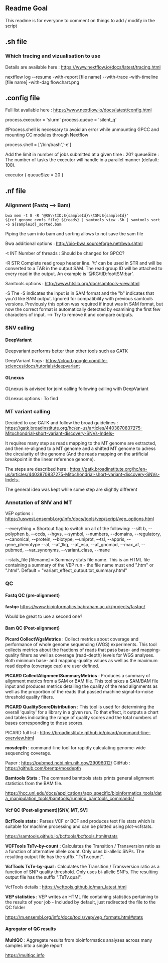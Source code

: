 
## Readme Goal

This readme is for everyone to comment on things to add / modify in the script


## .sh file

### Which tracing and vizualisation to use

Details are available here : https://www.nextflow.io/docs/latest/tracing.html

nextflow log <run name> --resume -with-report [file name] --with-trace -with-timeline [file name] -with-dag flowchart.png
  

## .config file

Full list available here : https://www.nextflow.io/docs/latest/config.html
  
process.executor = 'slurm'
process.queue = 'silent_q'

#Process.shell is necessary to avoid an error while unmounting GPCC and mounting CC modules through Nextflow
  
process.shell = ['/bin/bash','-e']

  
Add the limit in number of jobs submitted at a given time : 20?
queueSize : The number of tasks the executor will handle in a parallel manner (default: 100).

executor {
    queueSize = 20
}
  
## .nf file

  
  ### Alignment (Fastq --> Bam)
  
  	bwa mem -t 8 -R '@RG\\tID:${sampleId}\\tSM:${sampleId}' ${ref_genome_cvmfs_file} ${reads} | samtools view -Sb | samtools sort -o ${sampleId}_sorted.bam

  Piping the sam into bam and sorting allows to not save the sam file
  
  
  Bwa additional options : http://bio-bwa.sourceforge.net/bwa.shtml
  
  -t INT	Number of threads : Should be changed for GPCC?
  
  -R STR	Complete read group header line. ’\t’ can be used in STR and will be converted to a TAB in the output SAM. The read group ID will be attached to every read in the output. An example is ’@RG\tID:foo\tSM:bar’. 
  
  
  Samtools options : http://www.htslib.org/doc/samtools-view.html
  
  -S The -S indicates the input is in SAM format and the "b" indicates that you'd like BAM output.
  Ignored for compatibility with previous samtools versions. Previously this option was required if input was in SAM format, but now the correct format is automatically detected by examining the first few characters of input.
  --> Try to remove it and compare outputs.
  
  
  ### SNV calling
  
  #### DeepVariant
  
  Deepvariant performs better than other tools such as GATK
  
  DeepVariant flags : https://cloud.google.com/life-sciences/docs/tutorials/deepvariant
  
   #### GLnexus
  
  GLnexus is advised for joint calling following calling with DeepVariant
  
  GLnexus options : To find
  
  ### MT variant calling
  
  Decided to use GATK and follow the broad guidelines : https://gatk.broadinstitute.org/hc/en-us/articles/4403870837275-Mitochondrial-short-variant-discovery-SNVs-Indels-
  
  It requires many step as reads mapping to the MT genome are extracted, and then re-aligned to a MT genome and a shifted MT genome to adress the circularity of the genome (And the reads mapping on the artificial breakpoint in the linear reference genome).
  
  The steps are described here : https://gatk.broadinstitute.org/hc/en-us/articles/4403870837275-Mitochondrial-short-variant-discovery-SNVs-Indels-
  
  The general idea was kept while some step are slightly different
  
  ### Annotation of SNV and MT
  
  VEP options : https://uswest.ensembl.org/info/docs/tools/vep/script/vep_options.html
  
  --everything = Shortcut flag to switch on all of the following: --sift b, --polyphen b, --ccds, --hgvs, --symbol, --numbers, --domains, --regulatory, --canonical, --protein, --biotype, --uniprot, --tsl, --appris, --gene_phenotype --af, --af_1kg, --af_esp, --af_gnomad, --max_af, --pubmed, --var_synonyms, --variant_class, --mane
  
  --stats_file [filename] = Summary stats file name. This is an HTML file containing a summary of the VEP run - the file name must end ".htm" or ".html". Default = "variant_effect_output.txt_summary.html"

  
  ### QC
  
  #### Fastq QC (pre-alignment)
  
  **fastqc** https://www.bioinformatics.babraham.ac.uk/projects/fastqc/
  
  Would be great to use a second one?
  
  #### Bam QC (Post-alignment)
  
**Picard CollectWgsMetrics** : Collect metrics about coverage and performance of whole genome sequencing (WGS) experiments. This tool collects metrics about the fractions of reads that pass base- and mapping-quality filters as well as coverage (read-depth) levels for WGS analyses. Both minimum base- and mapping-quality values as well as the maximum read depths (coverage cap) are user defined.     

**PICARD CollectAlignmentSummaryMetrics**   : Produces a summary of alignment metrics from a SAM or BAM file. This tool takes a SAM/BAM file input and produces metrics detailing the quality of the read alignments as well as the proportion of the reads that passed machine signal-to-noise threshold quality filters.

**PICARD QualityScoreDistribution** : This tool is used for determining the overall 'quality' for a library in a given run. To that effect, it outputs a chart and tables indicating the range of quality scores and the total numbers of bases corresponding to those scores.  

  PICARD full list : https://broadinstitute.github.io/picard/command-line-overview.html
  
**mosdepth** : command-line tool for rapidly calculating genome-wide sequencing coverage.
  
  Paper : https://pubmed.ncbi.nlm.nih.gov/29096012/
  GitHub : https://github.com/brentp/mosdepth

**Bamtools Stats** : The command bamtools stats prints general alignment statistics from the BAM file.
  
  https://hcc.unl.edu/docs/applications/app_specific/bioinformatics_tools/data_manipulation_tools/bamtools/running_bamtools_commands/

#### Vcf QC (Post-alignment)[SNV, MT, SV]

**BcfTools stats**   : Parses VCF or BCF and produces text file stats which is suitable for machine processing and can be plotted using plot-vcfstats.
  
  https://samtools.github.io/bcftools/bcftools.html#stats

**VCFTools TsTv-by-count**   : Calculates the Transition / Transversion ratio as a function of alternative allele count. Only uses bi-allelic SNPs. The resulting output file has the suffix ".TsTv.count".

**VcfTools TsTv-by-qual**  : Calculates the Transition / Transversion ratio as a function of SNP quality threshold. Only uses bi-allelic SNPs. The resulting output file has the suffix ".TsTv.qual".
  
  VcfTools details : https://vcftools.github.io/man_latest.html

**VEP  statistics** : VEP writes an HTML file containing statistics pertaining to the results of your job - Included by default, just redirected the file to the QC folder 
  
  https://m.ensembl.org/info/docs/tools/vep/vep_formats.html#stats

#### Agregator of QC results
  
 **MultiQC** : Aggregate results from bioinformatics analyses across many samples into a single report
  
  https://multiqc.info
